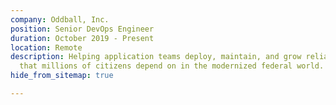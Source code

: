 ```yaml
---
company: Oddball, Inc.
position: Senior DevOps Engineer
duration: October 2019 - Present
location: Remote
description: Helping application teams deploy, maintain, and grow reliable systems
  that millions of citizens depend on in the modernized federal world.
hide_from_sitemap: true

---
```

